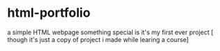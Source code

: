 # html-portfolio
a simple HTML webpage something special is it's my first ever project [ though it's just a copy of project i made while learing a course]
